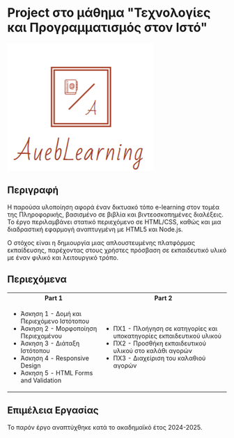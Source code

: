 # Project στο μάθημα "Τεχνολογίες και Προγραμματισμός στον Ιστό"

<img src="Part%201%20-%20HTML%20&%20CSS/images/logo.png" alt="Project Logo">

## Περιγραφή 

Η παρούσα υλοποίηση αφορά έναν δικτυακό τόπο e-learning στον τομέα της Πληροφορικής, βασισμένο σε βιβλία και βιντεοσκοπημένες διαλέξεις. Το έργο περιλαμβάνει στατικό περιεχόμενο σε HTML/CSS, καθώς και μια διαδραστική εφαρμογή αναπτυγμένη με HTML5 και Node.js.

Ο στόχος είναι η δημιουργία μιας απλουστευμένης πλατφόρμας εκπαίδευσης, παρέχοντας στους χρήστες πρόσβαση σε εκπαιδευτικό υλικό με έναν φιλικό και λειτουργικό τρόπο.

## Περιεχόμενα

<table>
  <tr>
    <th>Part 1</th>
    <th>Part 2</th>
  </tr>
  <tr>
    <td>
      <ul>
        <li>Άσκηση 1 - Δομή και Περιεχόμενο Ιστότοπου</li>
        <li>Άσκηση 2 - Μορφοποίηση Περιεχομένου</li>
        <li>Άσκηση 3 - Διάταξη Ιστότοπου</li>
        <li>Άσκηση 4 - Responsive Design</li>
        <li>Άσκηση 5 - HTML Forms and Validation</li>
      </ul>
    </td>
    <td>
      <ul>
        <li>ΠΧ1 - Πλοήγηση σε κατηγορίες και υποκατηγορίες εκπαιδευτικού υλικού</li>
        <li>ΠΧ2 - Προσθήκη εκπαιδευτικού υλικού στο καλάθι αγορών</li>
        <li>ΠΧ3 - Διαχείριση του καλαθιού αγορών</li>
      </ul>
    </td>
  </tr>
</table>

## Επιμέλεια Εργασίας

Το παρόν έργο αναπτύχθηκε κατά το ακαδημαϊκό έτος 2024-2025.

